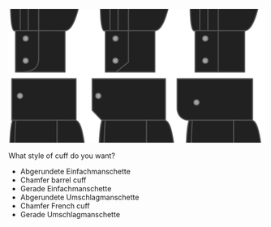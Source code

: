![Manschettenstil](cuffstyle.svg)

What style of cuff do you want?

 - Abgerundete Einfachmanschette
 - Chamfer barrel cuff
 - Gerade Einfachmanschette
 - Abgerundete Umschlagmanschette
 - Chamfer French cuff
 - Gerade Umschlagmanschette

